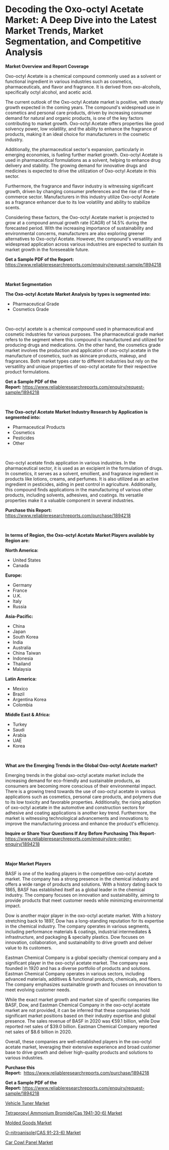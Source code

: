 <p><h1>Decoding the Oxo-octyl Acetate Market: A Deep Dive into the Latest Market Trends, Market Segmentation, and Competitive Analysis</h1></p><p><strong>Market Overview and Report Coverage</strong></p>
<p><p>Oxo-octyl Acetate is a chemical compound commonly used as a solvent or functional ingredient in various industries such as cosmetics, pharmaceuticals, and flavor and fragrance. It is derived from oxo-alcohols, specifically octyl alcohol, and acetic acid.</p><p>The current outlook of the Oxo-octyl Acetate market is positive, with steady growth expected in the coming years. The compound's widespread use in cosmetics and personal care products, driven by increasing consumer demand for natural and organic products, is one of the key factors contributing to market growth. Oxo-octyl Acetate offers properties like good solvency power, low volatility, and the ability to enhance the fragrance of products, making it an ideal choice for manufacturers in the cosmetic industry.</p><p>Additionally, the pharmaceutical sector's expansion, particularly in emerging economies, is fueling further market growth. Oxo-octyl Acetate is used in pharmaceutical formulations as a solvent, helping to enhance drug delivery and stability. The growing demand for innovative drugs and medicines is expected to drive the utilization of Oxo-octyl Acetate in this sector.</p><p>Furthermore, the fragrance and flavor industry is witnessing significant growth, driven by changing consumer preferences and the rise of the e-commerce sector. Manufacturers in this industry utilize Oxo-octyl Acetate as a fragrance enhancer due to its low volatility and ability to stabilize scents.</p><p>Considering these factors, the Oxo-octyl Acetate market is projected to grow at a compound annual growth rate (CAGR) of 14.5% during the forecasted period. With the increasing importance of sustainability and environmental concerns, manufacturers are also exploring greener alternatives to Oxo-octyl Acetate. However, the compound's versatility and widespread application across various industries are expected to sustain its market growth in the foreseeable future.</p></p>
<p><strong>Get a Sample PDF of the Report:</strong> <a href="https://www.reliableresearchreports.com/enquiry/request-sample/1894218">https://www.reliableresearchreports.com/enquiry/request-sample/1894218</a></p>
<p>&nbsp;</p>
<p><strong>Market Segmentation</strong></p>
<p><strong>The Oxo-octyl Acetate Market Analysis by types is segmented into:</strong></p>
<p><ul><li>Pharmaceutical Grade</li><li>Cosmetics Grade</li></ul></p>
<p>&nbsp;</p>
<p><p>Oxo-octyl acetate is a chemical compound used in pharmaceutical and cosmetic industries for various purposes. The pharmaceutical grade market refers to the segment where this compound is manufactured and utilized for producing drugs and medications. On the other hand, the cosmetics grade market involves the production and application of oxo-octyl acetate in the manufacture of cosmetics, such as skincare products, makeup, and fragrances. Both market types cater to different industries but rely on the versatility and unique properties of oxo-octyl acetate for their respective product formulations.</p></p>
<p><strong>Get a Sample PDF of the Report:</strong>&nbsp;<a href="https://www.reliableresearchreports.com/enquiry/request-sample/1894218">https://www.reliableresearchreports.com/enquiry/request-sample/1894218</a></p>
<p>&nbsp;</p>
<p><strong>The Oxo-octyl Acetate Market Industry Research by Application is segmented into:</strong></p>
<p><ul><li>Pharmaceutical Products</li><li>Cosmetics</li><li>Pesticides</li><li>Other</li></ul></p>
<p>&nbsp;</p>
<p><p>Oxo-octyl acetate finds application in various industries. In the pharmaceutical sector, it is used as an excipient in the formulation of drugs. In cosmetics, it serves as a solvent, emollient, and fragrance ingredient in products like lotions, creams, and perfumes. It is also utilized as an active ingredient in pesticides, aiding in pest control in agriculture. Additionally, this compound finds applications in the manufacturing of various other products, including solvents, adhesives, and coatings. Its versatile properties make it a valuable component in several industries.</p></p>
<p><strong>Purchase this Report:</strong>&nbsp; <a href="https://www.reliableresearchreports.com/purchase/1894218">https://www.reliableresearchreports.com/purchase/1894218</a></p>
<p>&nbsp;</p>
<p><strong>In terms of Region, the Oxo-octyl Acetate Market Players available by Region are:</strong></p>
<p>
    <p> <strong> North America: </strong>
        <ul>
            <li>United States</li>
            <li>Canada</li>
        </ul>
        </p> 
    <p> <strong> Europe: </strong>
        <ul>
            <li>Germany</li>
            <li>France</li>
            <li>U.K.</li>
            <li>Italy</li>
            <li>Russia</li>
        </ul>
        </p> 
    <p> <strong> Asia-Pacific: </strong>
        <ul>
            <li>China</li>
            <li>Japan</li>
            <li>South Korea</li>
            <li>India</li>
            <li>Australia</li>
            <li>China Taiwan</li>
            <li>Indonesia</li>
            <li>Thailand</li>
            <li>Malaysia</li>
        </ul>
        </p> 
    <p> <strong> Latin America: </strong>
        <ul>
            <li>Mexico</li>
            <li>Brazil</li>
            <li>Argentina Korea</li>
            <li>Colombia</li>
        </ul>
        </p> 
    <p> <strong> Middle East & Africa: </strong>
        <ul>
            <li>Turkey</li>
            <li>Saudi</li>
            <li>Arabia</li>
            <li>UAE</li>
            <li>Korea</li>
        </ul>
    </p>
    </p>
<p>&nbsp;</p>
<p><strong>What are the Emerging Trends in the Global Oxo-octyl Acetate market?</strong></p>
<p><p>Emerging trends in the global oxo-octyl acetate market include the increasing demand for eco-friendly and sustainable products, as consumers are becoming more conscious of their environmental impact. There is a growing trend towards the use of oxo-octyl acetate in various applications such as cosmetics, personal care products, and polymers due to its low toxicity and favorable properties. Additionally, the rising adoption of oxo-octyl acetate in the automotive and construction sectors for adhesive and coating applications is another key trend. Furthermore, the market is witnessing technological advancements and innovations to improve the manufacturing process and enhance the product's efficiency.</p></p>
<p><strong>Inquire or Share Your Questions If Any Before Purchasing This Report</strong>- <a href="https://www.reliableresearchreports.com/enquiry/pre-order-enquiry/1894218">https://www.reliableresearchreports.com/enquiry/pre-order-enquiry/1894218</a></p>
<p>&nbsp;</p>
<p><strong>Major Market Players</strong></p>
<p><p>BASF is one of the leading players in the competitive oxo-octyl acetate market. The company has a strong presence in the chemical industry and offers a wide range of products and solutions. With a history dating back to 1865, BASF has established itself as a global leader in the chemical industry. The company focuses on innovation and sustainability, aiming to provide products that meet customer needs while minimizing environmental impact.</p><p>Dow is another major player in the oxo-octyl acetate market. With a history stretching back to 1897, Dow has a long-standing reputation for its expertise in the chemical industry. The company operates in various segments, including performance materials & coatings, industrial intermediates & infrastructure, and packaging & specialty plastics. Dow focuses on innovation, collaboration, and sustainability to drive growth and deliver value to its customers.</p><p>Eastman Chemical Company is a global specialty chemical company and a significant player in the oxo-octyl acetate market. The company was founded in 1920 and has a diverse portfolio of products and solutions. Eastman Chemical Company operates in various sectors, including advanced materials, additives & functional products, chemicals, and fibers. The company emphasizes sustainable growth and focuses on innovation to meet evolving customer needs.</p><p>While the exact market growth and market size of specific companies like BASF, Dow, and Eastman Chemical Company in the oxo-octyl acetate market are not provided, it can be inferred that these companies hold significant market positions based on their industry expertise and global presence. The sales revenue of BASF in 2020 was €59.1 billion, while Dow reported net sales of $39.0 billion. Eastman Chemical Company reported net sales of $8.6 billion in 2020.</p><p>Overall, these companies are well-established players in the oxo-octyl acetate market, leveraging their extensive experience and broad customer base to drive growth and deliver high-quality products and solutions to various industries.</p></p>
<p><strong>Purchase this Report:</strong>&nbsp;&nbsp;<a href="https://www.reliableresearchreports.com/purchase/1894218">https://www.reliableresearchreports.com/purchase/1894218</a></p>
<p></p>
<p><strong>Get a Sample PDF of the Report:</strong>&nbsp;<a href="https://www.reliableresearchreports.com/enquiry/request-sample/1894218">https://www.reliableresearchreports.com/enquiry/request-sample/1894218</a></p>
<p><p><a href="https://medium.com/@christianhunter987/vehicle-tuner-market-trends-and-market-analysis-forecasted-for-period-2023-2030-1f3ef9f2ce8e">Vehicle Tuner Market</a></p><p><a href="https://www.linkedin.com/pulse/tetrapropyl-ammonium-bromidecas-1941-30-6-market-research-30ggc/">Tetrapropyl Ammonium Bromide(Cas 1941-30-6) Market</a></p><p><a href="https://github.com/FassouRP/Market-Research-Report-List-1/blob/main/molded-goods-market.md">Molded Goods Market</a></p><p><a href="https://www.linkedin.com/pulse/o-nitroanisolecas-91-23-6-market-size-share-global-analysis-avdrc/">O-nitroanisole(CAS 91-23-6) Market</a></p><p><a href="https://medium.com/@queenlittle95/car-cowl-panel-market-trends-and-market-analysis-forecasted-for-period-2023-2030-2a824d8f26da">Car Cowl Panel Market</a></p></p>